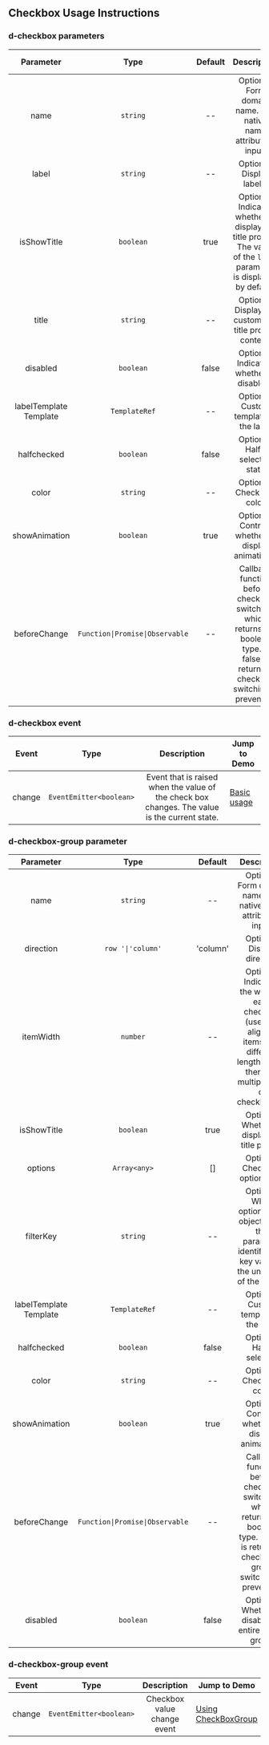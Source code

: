 ## Checkbox Usage Instructions

### d-checkbox parameters

| Parameter | Type | Default | Description | Jump to Demo |
| :-----------: | :-----------: | :---: | :----------------------------------: | ------------------------------------------------ |
| name | `string` | -- | Optional. Form domain name. The native name attribute is input. | [Basic usage](demo#checkbox-basic) |
| label | `string` | -- | Optional. Display labels. | [Basic usage](demo#checkbox-basic) |
| isShowTitle | `boolean` | true | Optional. Indicates whether to display the title prompt. The value of the `label` parameter is displayed by default. | [Basic usage](demo#checkbox-basic) |
| title | `string` | -- | Optional. Display the customized title prompt content. | [Basic usage](demo#checkbox-basic) |
| disabled | `boolean` | false | Optional. Indicating whether to disable it. | [Basic usage](demo#checkbox-basic) |
| labelTemplate Template | `TemplateRef` | -- | Optional. Custom template of the label | [Basic usage](demo#checkbox-basic) |
| halfchecked | `boolean` | false | Optional. Half-selected state | [Basic usage](demo#checkbox-basic) |
| color | `string` | -- | Optional. Check box color | [Basic usage](demo#checkbox-basic) |
| showAnimation | `boolean` | true | Optional. Controls whether to display animations. | [Basic usage](demo#checkbox-basic) |
| beforeChange | `Function\|Promise\|Observable` | -- |Callback function before checkbox switching, which returns the boolean type. If false is returned, checkbox switching is prevented. | [Checkbox Callback Switching](demo#condition-change) |

### d-checkbox event

| Event | Type | Description | Jump to Demo |
| :----: | :---------------------: | :--------------------------------------: | ------------------------------------------------ |
| change | `EventEmitter<boolean>` | Event that is raised when the value of the check box changes. The value is the current state. | [Basic usage](demo#checkbox-basic) |

### d-checkbox-group parameter

| Parameter | Type | Default | Description | Jump to Demo |
| :-----------: | :---------------: | :------: | :------------------------------------------------: | -------------------------------------------- |
| name | `string` | -- | Optional. Form domain name. The native name attribute is input. | [Using CheckBoxGroup](demo#tabs-group) |
| direction | `row '\|'column'` | 'column' | Optional. Display direction | [Using CheckBoxGroup](demo#tabs-group) |
| itemWidth | `number` | -- | Optional. Indicating the width of each checkbox (used for aligning items with different lengths when there are multiple lines of checkboxes). | [Using CheckBoxGroup](demo#tabs-group) |
| isShowTitle | `boolean` | true | Optional. Whether to display the title prompt | [Using CheckBoxGroup](demo#tabs-group) |
| options | `Array<any>` | [] | Optional. Check box option array | [Using CheckBoxGroup](demo#tabs-group) |
| filterKey | `string` | -- | Optional. When options is an object array, this parameter identifies the key value of the unique ID of the option. | [Using CheckBoxGroup](demo#tabs-group) |
| labelTemplate Template | `TemplateRef` | -- | Optional. Custom template of the label | [Using CheckBoxGroup](demo#tabs-group) |
| halfchecked | `boolean` | false | Optional. Half-selected | |
| color | `string` | -- | Optional. Check box color | [Using CheckBoxGroup](demo#tabs-group) |
| showAnimation | `boolean` | true | Optional. Controls whether to display animations. | [Using CheckBoxGroup](demo#tabs-group) |
| beforeChange | `Function\|Promise\|Observable` | -- |Callback function before checkbox switching, which returns the boolean type. If false is returned, checkbox-group switching is prevented. | [Checkbox Callback Switching](demo#condition-change) |
| disabled | `boolean` | false | Optional. Whether to disable the entire button group. | [Using CheckBoxGroup](demo#tabs-group) |

### d-checkbox-group event

| Event | Type | Description | Jump to Demo |
| :----: | :---------------------: | :-----------------: | -------------------------------------------- |
| change | `EventEmitter<boolean>` | Checkbox value change event | [Using CheckBoxGroup](demo#tabs-group) |
